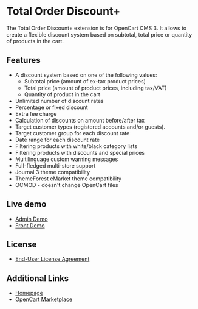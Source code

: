 # Total Order Discount+

The Total Order Discount+ extension is for OpenCart CMS 3. It allows to create a flexible discount system based on subtotal, total price or quantity of products in the cart.

## Features
* A discount system based on one of the following values:
    * Subtotal price (amount of ex-tax product prices)
    * Total price (amount of product prices, including tax/VAT)
    * Quantity of product in the cart
* Unlimited number of discount rates
* Percentage or fixed discount
* Extra fee charge
* Calculation of discounts on amount before/after tax
* Target customer types (registered accounts and/or guests).
* Target customer group for each discount rate
* Date range for each discount rate
* Filtering products with white/black category lists
* Filtering products with discounts and special prices
* Multilinguage custom warning messages
* Full-fledged multi-store support
* Journal 3 theme compatibility
* ThemeForest eMarket theme compatibility
* OCMOD - doesn't change OpenCart files

## Live demo
* [Admin Demo](http://ocmod.freevar.com/oc3020/a/admin/index.php?route=extension/total/order_discount)
* [Front Demo](http://ocmod.freevar.com/oc3020/a)

## License
* [End-User License Agreement](https://git.io/JvRCT)

## Additional Links
* [Homepage](https://underr.space/tag:opencart)
* [OpenCart Marketplace](https://www.opencart.com/index.php?route=marketplace/extension&filter_member=ocmod.space)
